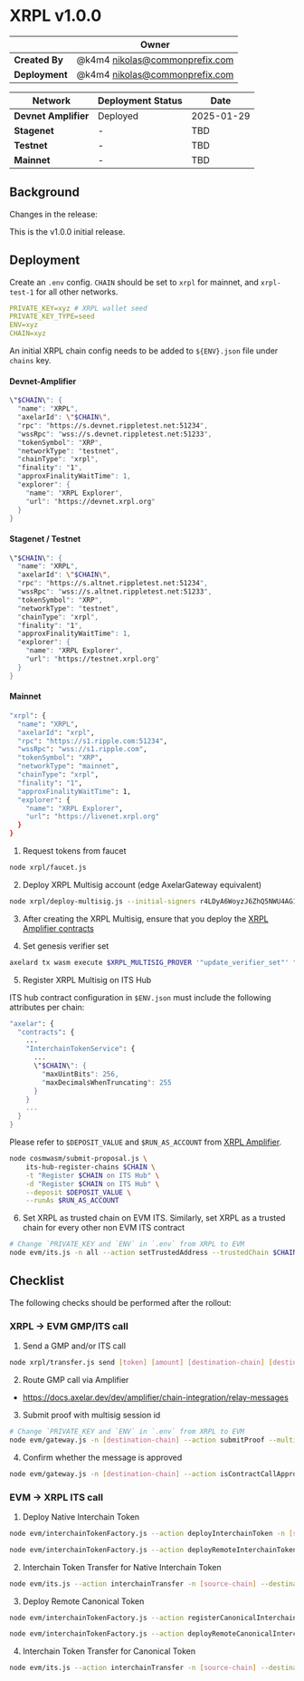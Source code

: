 # XRPL v1.0.0

|                | **Owner**                        |
| -------------- | -------------------------------- |
| **Created By** | @k4m4 <nikolas@commonprefix.com> |
| **Deployment** | @k4m4 <nikolas@commonprefix.com> |

| **Network**          | **Deployment Status** | **Date**   |
| -------------------- | --------------------- | ---------- |
| **Devnet Amplifier** | Deployed              | 2025-01-29 |
| **Stagenet**         | -                     | TBD        |
| **Testnet**          | -                     | TBD        |
| **Mainnet**          | -                     | TBD        |

## Background

Changes in the release:

This is the v1.0.0 initial release.

## Deployment

Create an `.env` config. `CHAIN` should be set to `xrpl` for mainnet, and `xrpl-test-1` for all other networks.

```yaml
PRIVATE_KEY=xyz # XRPL wallet seed
PRIVATE_KEY_TYPE=seed
ENV=xyz
CHAIN=xyz
```

An initial XRPL chain config needs to be added to `${ENV}.json` file under `chains` key.

#### Devnet-Amplifier

```bash
\"$CHAIN\": {
  "name": "XRPL",
  "axelarId": \"$CHAIN\",
  "rpc": "https://s.devnet.rippletest.net:51234",
  "wssRpc": "wss://s.devnet.rippletest.net:51233",
  "tokenSymbol": "XRP",
  "networkType": "testnet",
  "chainType": "xrpl",
  "finality": "1",
  "approxFinalityWaitTime": 1,
  "explorer": {
    "name": "XRPL Explorer",
    "url": "https://devnet.xrpl.org"
  }
}
```

#### Stagenet / Testnet

```bash
\"$CHAIN\": {
  "name": "XRPL",
  "axelarId": \"$CHAIN\",
  "rpc": "https://s.altnet.rippletest.net:51234",
  "wssRpc": "wss://s.altnet.rippletest.net:51233",
  "tokenSymbol": "XRP",
  "networkType": "testnet",
  "chainType": "xrpl",
  "finality": "1",
  "approxFinalityWaitTime": 1,
  "explorer": {
    "name": "XRPL Explorer",
    "url": "https://testnet.xrpl.org"
  }
}
```

#### Mainnet

```bash
"xrpl": {
  "name": "XRPL",
  "axelarId": "xrpl",
  "rpc": "https://s1.ripple.com:51234",
  "wssRpc": "wss://s1.ripple.com",
  "tokenSymbol": "XRP",
  "networkType": "mainnet",
  "chainType": "xrpl",
  "finality": "1",
  "approxFinalityWaitTime": 1,
  "explorer": {
    "name": "XRPL Explorer",
    "url": "https://livenet.xrpl.org"
  }
}
```

1. Request tokens from faucet

```bash
node xrpl/faucet.js
```

2. Deploy XRPL Multisig account (edge AxelarGateway equivalent)

```bash
node xrpl/deploy-multisig.js --initial-signers r4LDyA6WoyzJ6ZhQ5NWU4AG1aApBwbSSr4LDyA6WoyzJ6ZhQ5NWU4AG1aApBwbSSk6
```

3. After creating the XRPL Multisig, ensure that you deploy the [XRPL Amplifier contracts](../cosmwasm/2025-02-XRPL-v1.0.0.md)

4. Set genesis verifier set

```bash
axelard tx wasm execute $XRPL_MULTISIG_PROVER '"update_verifier_set"' "${ARGS[@]}"
```

5. Register XRPL Multisig on ITS Hub

ITS hub contract configuration in `$ENV.json` must include the following attributes per chain:

```bash
"axelar": {
  "contracts": {
    ...
    "InterchainTokenService": {
      ...
      \"$CHAIN\": {
        "maxUintBits": 256,
        "maxDecimalsWhenTruncating": 255
      }
    }
    ...
  }
}
```

Please refer to `$DEPOSIT_VALUE` and `$RUN_AS_ACCOUNT` from [XRPL Amplifier](../cosmwasm/2025-02-XRPL-v1.0.0.md).

```bash
node cosmwasm/submit-proposal.js \
    its-hub-register-chains $CHAIN \
    -t "Register $CHAIN on ITS Hub" \
    -d "Register $CHAIN on ITS Hub" \
    --deposit $DEPOSIT_VALUE \
    --runAs $RUN_AS_ACCOUNT
```

6. Set XRPL as trusted chain on EVM ITS. Similarly, set XRPL as a trusted chain for every other non EVM ITS contract

```bash
# Change `PRIVATE_KEY and `ENV` in `.env` from XRPL to EVM
node evm/its.js -n all --action setTrustedAddress --trustedChain $CHAIN --trustedAddress hub
```

## Checklist

The following checks should be performed after the rollout:

### XRPL → EVM GMP/ITS call

1. Send a GMP and/or ITS call

```bash
node xrpl/transfer.js send [token] [amount] [destination-chain] [destination-address] --gas-fee-amount [gas-fee-amount] --payload [payload]
```

2. Route GMP call via Amplifier

- https://docs.axelar.dev/dev/amplifier/chain-integration/relay-messages

3. Submit proof with multisig session id

```bash
# Change `PRIVATE_KEY and `ENV` in `.env` from XRPL to EVM
node evm/gateway.js -n [destination-chain] --action submitProof --multisigSessionId [multisig session id]
```

4. Confirm whether the message is approved

```bash
node evm/gateway.js -n [destination-chain] --action isContractCallApproved --commandID [command-id] --sourceChain $CHAIN --sourceAddress [source-address] --destination [destination-address] --payloadHash 0x1ac7d1b81b7ba1025b36ccb86723da6ee5a87259f1c2fd5abe69d3200b512ec8
```

### EVM → XRPL ITS call

1. Deploy Native Interchain Token

```bash
node evm/interchainTokenFactory.js --action deployInterchainToken -n [source-chain] --destinationChain $CHAIN --salt "salt" --name "test" --symbol "TEST" --decimals 18

node evm/interchainTokenFactory.js --action deployRemoteInterchainToken -n [source-chain] --destinationChain $CHAIN --salt "salt" --deployer [deployer-address]
```

2. Interchain Token Transfer for Native Interchain Token

```bash
node evm/its.js --action interchainTransfer -n [source-chain] --destinationChain $CHAIN --destinationAddress [encoded-recipient] --tokenId [token-id] --amount [amount]
```

3. Deploy Remote Canonical Token

```bash
node evm/interchainTokenFactory.js --action registerCanonicalInterchainToken -n [source-chain] --destinationChain $CHAIN --tokenAddress [token-address]

node evm/interchainTokenFactory.js --action deployRemoteCanonicalInterchainToken -n [source-chain] --destinationChain $CHAIN --tokenAddress [token-address]
```

4. Interchain Token Transfer for Canonical Token

```bash
node evm/its.js --action interchainTransfer -n [source-chain] --destinationChain $CHAIN --destinationAddress [encoded-recipient] --tokenId [token-id] --amount [amount]
```

